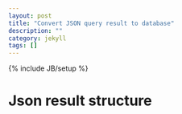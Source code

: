 ```yaml
---
layout: post
title: "Convert JSON query result to database"
description: ""
category: jekyll
tags: []
---
```

{% include JB/setup %}

# Json result structure
